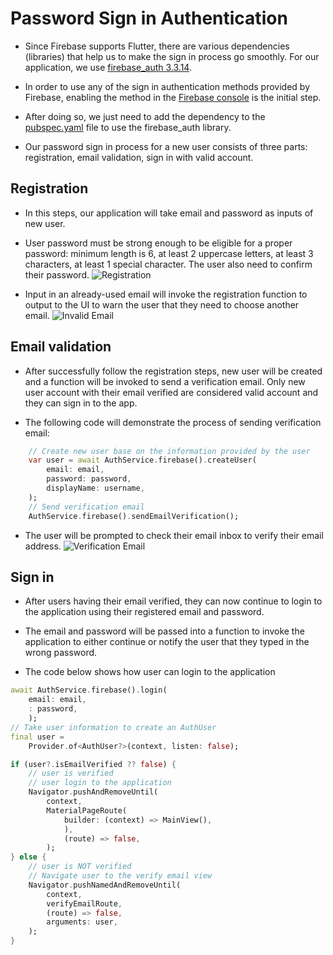 # Password Sign in Authentication
- Since Firebase supports Flutter, there are various dependencies (libraries) that help us to make the sign in process go smoothly. For our application, we use [firebase_auth 3.3.14](https://pub.dev/packages/firebase_auth). 

- In order to use any of the sign in authentication methods provided by Firebase, enabling the method in the [Firebase console](https://firebase.google.com/docs/auth/flutter/password-auth) is the initial step.

- After doing so, we just need to add the dependency to the [pubspec.yaml](/pubspec.yaml) file to use the firebase_auth library.

- Our password sign in process for a new user consists of three parts: registration, email validation, sign in with valid account.

## Registration
- In this steps, our application will take email and password as inputs of new user.

- User password must be strong enough to be eligible for a proper password: minimum length is 6, at least 2 uppercase letters, at least 3 characters, at least 1 special character. The user also need to confirm their password.
![Registration](/documentation/Collections/registration.png)

- Input in an already-used email will invoke the registration function to output to the UI to warn the user that they need to choose another email.
![Invalid Email](/documentation/Collections/invalid_email.png)

## Email validation
- After successfully follow the registration steps, new user will be created and a function will be invoked to send a verification email. Only new user account with their email verified are considered valid account and they can sign in to the app.

- The following code will demonstrate the process of sending verification email:
```dart
    // Create new user base on the information provided by the user
    var user = await AuthService.firebase().createUser(
        email: email,
        password: password,
        displayName: username,
    );
    // Send verification email
    AuthService.firebase().sendEmailVerification();
```
- The user will be prompted to check their email inbox to verify their email address.
![Verification Email](/documentation/verification_email.png)
## Sign in
- After users having their email verified, they can now continue to login to the application using their registered email and password.

- The email and password will be passed into a function to invoke the application to either continue or notify the user that they typed in the wrong password.

- The code below shows how user can login to the application
```dart
await AuthService.firebase().login(
    email: email,
    : password,
    );
// Take user information to create an AuthUser
final user =
    Provider.of<AuthUser?>(context, listen: false);

if (user?.isEmailVerified ?? false) {
    // user is verified
    // user login to the application
    Navigator.pushAndRemoveUntil(
        context,
        MaterialPageRoute(
            builder: (context) => MainView(),
            ),
            (route) => false,
        );
} else {
    // user is NOT verified
    // Navigate user to the verify email view
    Navigator.pushNamedAndRemoveUntil(
        context,
        verifyEmailRoute,
        (route) => false,
        arguments: user,
    );
}
```